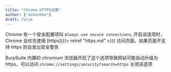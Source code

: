 ```yaml
---
title: "Chrome HTTPS设置"
author: ["4shen0ne"]
draft: false
---
```


Chrome 有一个安全配置项叫 `Always use secure connections`, 开启该选项时，Chrome 会优先使用 [https]({{< relref "https.md" >}}) 访问页面，如果页面不支持 https 则会发出安全警告

BurpSuite 内置的 chromium 浏览器开启了这个选项导致网站可能自动升级为 https，可以访问 `chrome://settings/security?search=https` 关闭该选项

